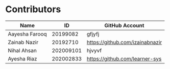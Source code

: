 # Contributors
|      Name      |    ID      |    GitHub Account   |
| -------------- | ---------  | ------------------- |
| Aayesha Farooq |  20199082  |     gfjyfj          |
|  Zainab Nazir  |  20192710  | https://github.com/izainabnazir   | 
|  Nihal Ahsan   | 202009101  |      hjvyvf         |
|  Ayesha Riaz   |  202002833 | https://github.com/learner-sys |
